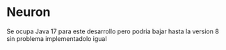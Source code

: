 # Neuron

Se ocupa Java 17 para este desarrollo pero podria bajar hasta la version 8 sin problema implementadolo igual